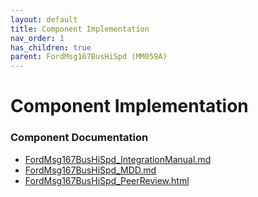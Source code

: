 ```yaml
---
layout: default
title: Component Implementation
nav_order: 1
has_children: true
parent: FordMsg167BusHiSpd (MM059A)
---
```

# Component Implementation
### Component Documentation

- [FordMsg167BusHiSpd_IntegrationManual.md](doc/FordMsg167BusHiSpd_IntegrationManual.md)
- [FordMsg167BusHiSpd_MDD.md](doc/FordMsg167BusHiSpd_MDD.md)
- [FordMsg167BusHiSpd_PeerReview.html](doc/FordMsg167BusHiSpd_PeerReview.html)

